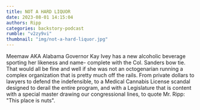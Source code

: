 ```yaml
---
title: NOT A HARD LIQUOR
date: 2023-08-01 14:15:04
authors: Ripp
categories: backstory-podcast
rumble: "v2zy9vi"
thumbnail: "img/not-a-hard-liquor.jpg"
---
```


Meemaw AKA Alabama Governor Kay Ivey has a new alcoholic beverage sporting her likeness and name- complete with the Col. Sanders bow tie. That would all be fine and well if she was not an octogenarian running a complex organization that is pretty much off the rails. From private dollars to lawyers to defend the indefensible, to a Medical Cannabis License scandal designed to derail the entire program, and with a Legislature that is content with a special master drawing our congressional lines, to quote Mr. Ripp: "This place is nuts".

